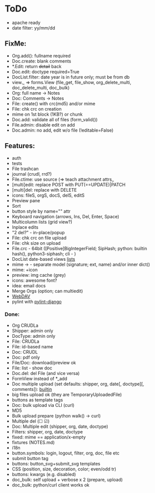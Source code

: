 # ToDo

- apache ready
- date filter: yy/mm/dd

## FixMe:
- Org.add(): fullname required
- Doc.create: blank comments
- *.Edit: return ~~detail~~ back
- Doc.edit: doctype required=True
- DocList.filter: date year is in future only; must be from db
- view.*_* => forms.View (file_get, file_show, org_delete_multi, doc_delete_multi, doc_bulk)
- Org: full name -> Notes
- Doc: Comments -> Notes
- File: create() with crc(md5) and/or mime
- File: chk crc on creation
- mime on 1st block (1KB?) or chunk
- Doc.add: validate all of files (form_valid())
- File.admin: disable edit on add
- Doc.admin: no add, edit w/o file (!editable=False)

## Features:
- auth
- tests
- File trashcan
- journal (crudl, rrd?)
- File.ctime: use source (=> teach attachment attrs_
- [multi]edit: replace POST with PUT(==UPDATE)|PATCH
- [multi]del: replace with DELETE
- icons: fileS, orgS, docS, delS, editS
- Preview pane
- Sort
- button style by name="" attr
- Keyboard navigation (arrows, Ins, Del, Enter, Space)
- Multicolumn lists (grid view?)
- Inplace edits
- "2 del?" - in-place/popup
- File: chk crc on file upload
- File: chk size on upload
- File.crc - 64bit ([Positive]BigIntegerField; SipHash; python: builtin hash(), python3-siphash; cli - )
- DocList date-based views [lists](https://docs.djangoproject.com/en/3.0/ref/class-based-views/generic-date-based/)
- mime &rarr; - separate model (signature; ext, name) and/or inner dict()
- mime: +icon
- preview: img cache (grey)
- icons: awesome font?
- idea: email docs
- Merge Orgs (option; can multiedit)
- [WebDAV](https://github.com/MnogoByte/djangodav)
- pylint with [pylint-django](https://github.com/PyCQA/pylint-django)

### Done:
- Org CRUDLa
- Shipper: admin only
- DocType: admin only
- File: CRUDLa
- File: id-based name
- Doc: CRUDL
- Doc: pdf only
- File/Doc: download/preview ok
- File: list - show doc
- Doc.del: del File (and vice versa)
- FormView instead of *_add
- Doc multiple upload (set defaults: shipper, org, date[, doctype][, comments]):
  [builtin](https://docs.djangoproject.com/en/3.0/topics/http/file-uploads/#uploading-multiple-files)
- big files upload ok (they are TemporaryUploadedFile)
- buttons as template tags
- Doc: bulk upload via CLI (curl)
- MD5
- Bulk upload prepare (python walk() &rarr; curl)
- Multiple del (&#9744; &#9745;)
- Doc: Multiple edit (shipper, org, date, doctype)
- Filters: shipper, org, date, doctype
- fixed: mime == application/x-empty
- fixtures (NOTES.md)
- i18n
- button.symbols: login, logout, filter, org, doc, file etc
- submit button tag
- buttons: button_svg+submit_svg templates
- CSS (position, size, decoration, color; even/odd tr)
- buttons: kwargs (e.g. disabled)
- doc_bulk: self upload + verbose x 2 (prepare, upload)
- doc_bulk: python/curl client works ok
